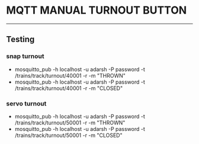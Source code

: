 # MQTT MANUAL TURNOUT BUTTON 

----

## Testing 

### snap turnout 
* mosquitto_pub -h localhost -u adarsh -P password -t /trains/track/turnout/40001 -r -m "THROWN"
* mosquitto_pub -h localhost -u adarsh -P password -t /trains/track/turnout/40001 -r -m "CLOSED"

### servo turnout 
* mosquitto_pub -h localhost -u adarsh -P password -t /trains/track/turnout/50001 -r -m "THROWN"
* mosquitto_pub -h localhost -u adarsh -P password -t /trains/track/turnout/50001 -r -m "CLOSED"


